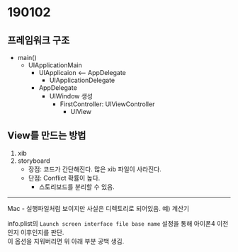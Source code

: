 # 190102

## 프레임워크 구조

- main()
    - UIApplicationMain
        - UIApplicaion    <-- AppDelegate
            - UIApplicationDelegate
        - AppDelegate
            - UIWindow 생성
                - FirstController: UIViewController
                    - UIView


## View를 만드는 방법

1. xib
2. storyboard
    - 장점: 코드가 간단해진다. 많은 xib 파일이 사라진다.
    - 단점: Conflict 확률이 높다. 
        - 스토리보드를 분리할 수 있음.


-------------

Mac - 실행파일처럼 보이지만 사실은 디렉토리로 되어있음.
예) 계산기


info.plist의 `Launch screen interface file base name` 설정을 통해 아이폰4 이전인지 이후인지를 판단.  
이 옵션을 지워버리면 위 아래 부분 공백 생김.